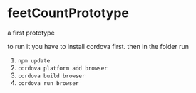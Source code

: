 # feetCountPrototype
a first prototype

to run it you have to install cordova first.
then in the folder run
1. `npm update`
2. `cordova platform add browser`
3. `cordova build browser`
4. `cordova run browser`
